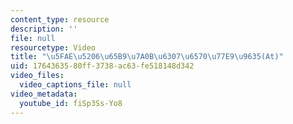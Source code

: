 ```yaml
---
content_type: resource
description: ''
file: null
resourcetype: Video
title: "\u5FAE\u5206\u65B9\u7A0B\u6307\u6570\u77E9\u9635(At)"
uid: 17643635-80ff-3738-ac63-fe518148d342
video_files:
  video_captions_file: null
video_metadata:
  youtube_id: fiSp3Ss-Yo8
---
```

